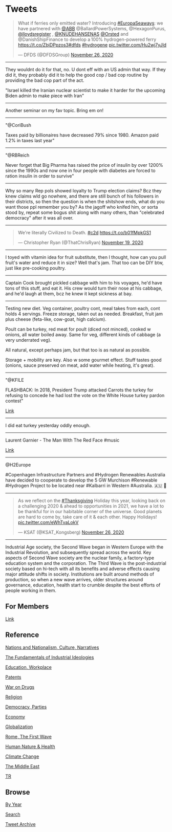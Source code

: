 # Tweets

<blockquote class="twitter-tweet"><p lang="en" dir="ltr">What if ferries only emitted water? Introducing <a href="https://twitter.com/hashtag/EuropaSeaways?src=hash&amp;ref_src=twsrc%5Etfw">#EuropaSeaways</a>: we have partnered with <a href="https://twitter.com/abb?ref_src=twsrc%5Etfw">@ABB</a> @BallardPowerSystems, @HexagonPurus, <a href="https://twitter.com/lloydsregister?ref_src=twsrc%5Etfw">@lloydsregister</a> , <a href="https://twitter.com/KNUDEHANSENAS?ref_src=twsrc%5Etfw">@KNUDEHANSENAS</a> <a href="https://twitter.com/Orsted?ref_src=twsrc%5Etfw">@Orsted</a> and @DanishShipFinance to develop a 100% hydrogen-powered ferry <a href="https://t.co/ZbjDPpzos3">https://t.co/ZbjDPpzos3</a><a href="https://twitter.com/hashtag/dfds?src=hash&amp;ref_src=twsrc%5Etfw">#dfds</a> <a href="https://twitter.com/hashtag/hydrogene?src=hash&amp;ref_src=twsrc%5Etfw">#hydrogene</a> <a href="https://t.co/Hu2wj7yJld">pic.twitter.com/Hu2wj7yJld</a></p>&mdash; DFDS (@DFDSGroup) <a href="https://twitter.com/DFDSGroup/status/1331907413272825857?ref_src=twsrc%5Etfw">November 26, 2020</a></blockquote> <script async src="https://platform.twitter.com/widgets.js" charset="utf-8"></script>

---

They wouldnt do it for that, no. U dont eff with an US admin that
way. If they did it, they probably did it to help the good cop / bad
cop routine by providing the bad cop part of the act.

"Israel killed the Iranian nuclear scientist to make it harder for the
upcoming Biden admin to make piece with Iran"

---

Another seminar on my fav topic. Bring em on!

---

"@CoriBush

Taxes paid by billionaires have decreased 79% since 1980. Amazon paid
1.2% in taxes last year"

---

"@RBReich

Never forget that Big Pharma has raised the price of insulin by over
1200% since the 1990s and now one in four people with diabetes are
forced to ration insulin in order to survive"

---

Why so many Rep pols showed loyalty to Trump election claims? Bcz they
knew claims wld go nowhere, and there are still bunch of his
followers in their districts, so then the question is when the
shitshow ends, what do you want those ppl remember you by? As the
jagoff who knifed him, or sorta stood by, repeat some bogus shit along
with many others, than "celebrated democracy" after it was all over.

---

<blockquote class="twitter-tweet"><p lang="en" dir="ltr">We&#39;re literally Civilized to Death. <a href="https://twitter.com/hashtag/c2d?src=hash&amp;ref_src=twsrc%5Etfw">#c2d</a> <a href="https://t.co/b01fMpkGS1">https://t.co/b01fMpkGS1</a></p>&mdash; Christopher Ryan (@ThatChrisRyan) <a href="https://twitter.com/ThatChrisRyan/status/1329538673902317571?ref_src=twsrc%5Etfw">November 19, 2020</a></blockquote> <script async src="https://platform.twitter.com/widgets.js" charset="utf-8"></script>

---

I toyed with vitamin idea for fruit substitute, then I thought, how
can you pull fruit's water and reduce it in size? Well that's
jam. That too can be DIY btw, just like pre-cooking poultry.

---

Captain Cook brought pickled cabbage with him to his voyages, he'd
have tons of this stuff, and eat it. His crew would turn their nose at
his cabbage, and he'd laugh at them, bcz he knew it kept sickness at
bay.

---

Testing new diet. Veg container, poultry cont, meal takes from each,
cont holds 4 servings. Freeze storage, taken out as needed. Breakfast,
fruit jam plus cheese (feta-like, cow-goat, high calcium).

Poult can be turkey, red meat for poult (diced not minced), cooked w
onions, all water boiled away. Same for veg, different kinds of
cabbage (a very underrated veg).

All natural, except perhaps jam, but that too is as natural as
possible.

Storage + mobility are key. Also w some gourmet effect. Stuff tastes
good (onions, sauce preserved on meat, add water while heating, it's
great).

---

"@KFILE

FLASHBACK: In 2018, President Trump attacked Carrots the turkey for
refusing to concede he had lost the vote on the White House turkey
pardon contest"

[Link](https://twitter.com/KFILE/status/1330906046223757312)

---

I did eat turkey yesterday oddly enough. 

---

Laurent Garnier - The Man With The Red Face \#music

[Link](https://youtu.be/J5bBCaUnPq4)

---

@H2Europe

\#Copenhagen Infrastructure Partners and #Hydrogen Renewables Australia
have decided to cooperate to develop the 5 GW Murchison \#Renewable
\#Hydrogen Project to be located near #Kalbarri in Western #Australia.
🇦🇺 👏

---

<blockquote class="twitter-tweet"><p lang="en" dir="ltr">As we reflect on the <a href="https://twitter.com/hashtag/Thanksgiving?src=hash&amp;ref_src=twsrc%5Etfw">#Thanksgiving</a> Holiday this year, looking back on a challenging 2020 &amp; ahead to opportunities in 2021, we have a lot to be thankful for in our habitable corner of the universe. Good planets are hard to come by, take care of it &amp; each other. Happy Holidays! <a href="https://t.co/eWhTvaLokV">pic.twitter.com/eWhTvaLokV</a></p>&mdash; KSAT (@KSAT_Kongsberg) <a href="https://twitter.com/KSAT_Kongsberg/status/1331957882028519424?ref_src=twsrc%5Etfw">November 26, 2020</a></blockquote> <script async src="https://platform.twitter.com/widgets.js" charset="utf-8"></script>

---

Industrial Age society, the Second Wave began in Western Europe with
the Industrial Revolution, and subsequently spread across the
world. Key aspects of Second Wave society are the nuclear family, a
factory-type education system and the corporation. The Third Wave is
the post-industrial society based on hi-tech with all its benefits and
adverse effects causing major attitude shifts in society. Institutions
are built around methods of production, so when a new wave arrives,
older structures around governance, education, health start to crumble
despite the best efforts of people working in them.

## For Members

[Link](https://thirdwave-members.herokuapp.com)

## Reference

[Nations and Nationalism, Culture, Narratives](/2013/02/nations-and-nationalism.md)

[The Fundamentals of Industrial Ideologies](/2011/04/fundamentals-of-industrial-ideologies.md)

[Education, Workplace](2017/09/education-workplace.md)

[Patents](/2018/09/patents.md)

[War on Drugs](/2019/11/war-on-drugs.md)

[Religion](/2015/04/god-religion.md)

[Democracy, Parties](/2016/11/democracy.md)

[Economy](/2018/05/economy.md)

[Globalization](/2018/09/globalization.md)

[Rome, The First Wave](/2017/12/rome.md)

[Human Nature & Health](/2020/07/human-nature.md)

[Climate Change](/2018/12/climate.md)

[The Middle East](/2019/07/middleeast.md)

[TR](../tr)

## Browse

[By Year](years.md)

[Search](search.html)

[Tweet Archive](/tweets/README.md)

